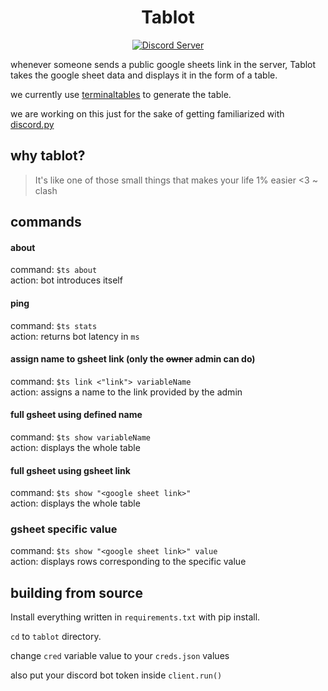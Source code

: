 <h1 align="center">Tablot</h1>

<p align="center">
  <a href="https://discord.gg/6mtRwdn">
    <img src="https://badgen.net/badge/discord/join%20chat/7289DA?icon=discord" alt="Discord Server" />
  </a>
</p>

whenever someone sends a public google sheets link in the server, Tablot takes the google sheet data and displays it in the form of a table.

we currently use <a href='https://pypi.org/project/terminaltables/'>terminaltables</a> to generate the table.

we are working on this just for the sake of getting familiarized with <a href='https://discordpy.readthedocs.io/en/latest/'>discord.py</a>

## why tablot?
> It's like one of those small things that makes your life 1% easier <3
> ~ clash

## commands

#### about
command: `$ts about` <br>
action: bot introduces itself

#### ping
command: `$ts stats`<br>
action: returns bot latency in `ms`

#### assign name to gsheet link (only the ~~owner~~ admin can do)
command: `$ts link <"link"> variableName`<br>
action: assigns a name to the link provided by the admin

#### full gsheet using defined name
command: `$ts show variableName` <br>
action: displays the whole table

#### full gsheet using gsheet link
command: `$ts show "<google sheet link>"`<br>
action: displays the whole table

### gsheet specific value
command: `$ts show "<google sheet link>" value`<br>
action: displays rows corresponding to the specific value

## building from source
Install everything written in `requirements.txt` with pip install.

`cd` to `tablot` directory.

change `cred` variable value to your `creds.json` values

also put your discord bot token inside `client.run()`
